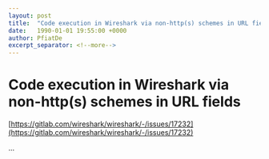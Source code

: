 ```yaml
---
layout: post
title:  "Code execution in Wireshark via non-http(s) schemes in URL fields"
date:   1990-01-01 19:55:00 +0000
author: PfiatDe
excerpt_separator: <!--more-->
---
```


# Code execution in Wireshark via non-http(s) schemes in URL fields
[https://gitlab.com/wireshark/wireshark/-/issues/17232](https://gitlab.com/wireshark/wireshark/-/issues/17232)

...
<!--more-->
